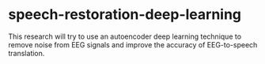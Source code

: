 # speech-restoration-deep-learning
 This research will try to use an autoencoder deep learning  technique to remove noise from EEG signals and improve the accuracy of  EEG-to-speech translation.
